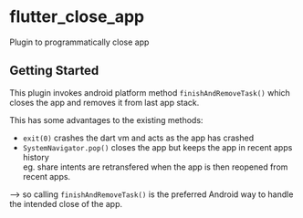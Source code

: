 # flutter_close_app

Plugin to programmatically close app

## Getting Started

This plugin invokes android platform method `finishAndRemoveTask()` which closes the app and removes it from last app stack.

This has some advantages to the existing methods:

- `exit(0)` crashes the dart vm and acts as the app has crashed
- `SystemNavigator.pop()` closes the app but keeps the app in recent apps history\
eg. share intents are retransfered when the app is then reopened from recent apps.


--> so calling `finishAndRemoveTask()` is the preferred Android way to handle the intended close of the app. 


